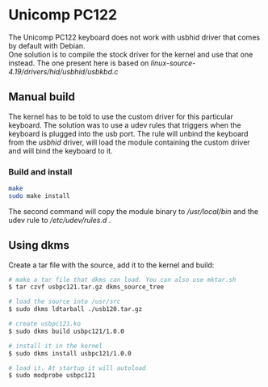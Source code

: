 # Unicomp PC122

The Unicomp PC122 keyboard does not work with usbhid driver that comes by
default with Debian.  
One solution is to compile the stock driver for the kernel and use that one
instead. The one present here is based on
_linux-source-4.19/drivers/hid/usbhid/usbkbd.c_

## Manual build
The kernel has to be told to use the custom driver for this particular 
keyboard. The solution was to use a udev rules that triggers  when the keyboard 
is plugged into the usb port. The rule will unbind the keyboard from the 
_usbhid_ driver, will load the module containing the custom driver and will bind
the keyboard to it.

### Build and install
```bash
make
sudo make install
```

The second command will copy the module binary to _/usr/local/bin_ and the udev
rule to _/etc/udev/rules.d_ .


## Using dkms
Create a tar file with the source, add it to the kernel and build:
```bash
# make a tar file that dkms can load. You can also use mktar.sh
$ tar czvf usbpc121.tar.gz dkms_source_tree

# load the source into /usr/src
$ sudo dkms ldtarball ./usb120.tar.gz

# create usbpc121.ko 
$ sudo dkms build usbpc121/1.0.0

# install it in the kernel
$ sudo dkms install usbpc121/1.0.0

# load it. At startup it will autoload
$ sudo modprobe usbpc121
```
